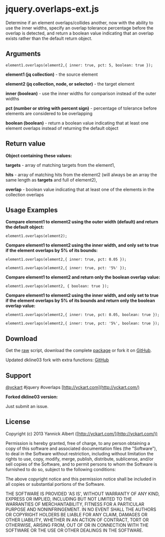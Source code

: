 # jquery.overlaps-ext.js

Determine if an element overlaps/collides another, now with the ability to use the inner widths, specify an overlap tolerance percentage before the overlap is detected, and return a boolean value indicating that an overlap exists rather than the default return object.

## Arguments

```
element1.overlaps(element2,{ inner: true, pct: 5, boolean: true });
```

**element1 (jq collection)** - the source element

**element2 (jq collection, node, or selector)** - the target element

**inner (boolean)** - use the inner widths for comparison instead of the outer widths

**pct (number or string with percent sign)** - percentage of tolerance before elements are considered to be overlapping

**boolean (boolean)** - return a boolean value indicating that at least one element overlaps instead of returning the default object


## Return value

**Object containing these values:**

 **targets** - array of matching targets from the element1,
 
 **hits** - array of matching hits from the element2 (will always be an array the same length as **targets** and full of element2),
 
 **overlap** - boolean value indicating that at least one of the elements in the collection overlaps
 

## Usage Examples

**Compare element1 to element2 using the outer width (default) and return the default object:**
```
element1.overlaps(element2);
```

**Compare element1 to element2 using the inner width, and only set to true if the element overlaps by 5% of its bounds:**
```
element1.overlaps(element2,{ inner: true, pct: 0.05 });

element1.overlaps(element2,{ inner: true, pct: '5%' });
```

**Compare element1 to element2 and return only the boolean overlap value:**
```
element1.overlaps(element2, { boolean: true });
```

**Compare element1 to element2 using the inner width, and only set to true if the element overlaps by 5% of its bounds and return only the boolean overlap value:**
```
element1.overlaps(element2,{ inner: true, pct: 0.05, boolean: true });

element1.overlaps(element2,{ inner: true, pct: '5%', boolean: true });
```


## Download

Get the [raw](https://raw.github.com/yckart/jquery.overlaps.js/master/jquery.overlaps.js) script, download the complete [package](https://github.com/yckart/jquery.overlaps.js/zipball/master) or fork it on [GitHub](https://github.com/yckart/jquery.overlaps.js/).

Updated dkline03 fork with extra functions:
[GitHub](https://github.com/dkline03/jquery.overlaps-ext.js/)

## Support

 [@yckart](http://twitter.com/yckart) #jquery #overlaps
 [http://yckart.com](http://yckart.com/)

 **Forked dkline03 version:**
 
 Just submit an issue.

## License

Copyright (c) 2013 Yannick Albert ([http://yckart.com/](http://yckart.com/))

Permission is hereby granted, free of charge, to any person obtaining a copy of this software and associated documentation files (the "Software"), to deal in the Software without restriction, including without limitation the rights to use, copy, modify, merge, publish, distribute, sublicense, and/or sell copies of the Software, and to permit persons to whom the Software is furnished to do so, subject to the following conditions:

The above copyright notice and this permission notice shall be included in all copies or substantial portions of the Software.

THE SOFTWARE IS PROVIDED 'AS IS', WITHOUT WARRANTY OF ANY KIND, EXPRESS OR IMPLIED, INCLUDING BUT NOT LIMITED TO THE WARRANTIES OF MERCHANTABILITY, FITNESS FOR A PARTICULAR PURPOSE AND NONINFRINGEMENT. IN NO EVENT SHALL THE AUTHORS OR COPYRIGHT HOLDERS BE LIABLE FOR ANY CLAIM, DAMAGES OR OTHER LIABILITY, WHETHER IN AN ACTION OF CONTRACT, TORT OR OTHERWISE, ARISING FROM, OUT OF OR IN CONNECTION WITH THE SOFTWARE OR THE USE OR OTHER DEALINGS IN THE SOFTWARE.
